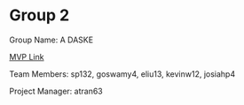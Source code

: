 # Group 2
Group Name: A DASKE


[MVP Link](https://docs.google.com/document/d/1_ZWiWz_r-qtyxH30xUFmfThxrriMveFe/edit?usp=sharing&ouid=114002994384820023223&rtpof=true&sd=true)

Team Members: sp132,  goswamy4, eliu13, kevinw12, josiahp4

Project Manager: atran63
